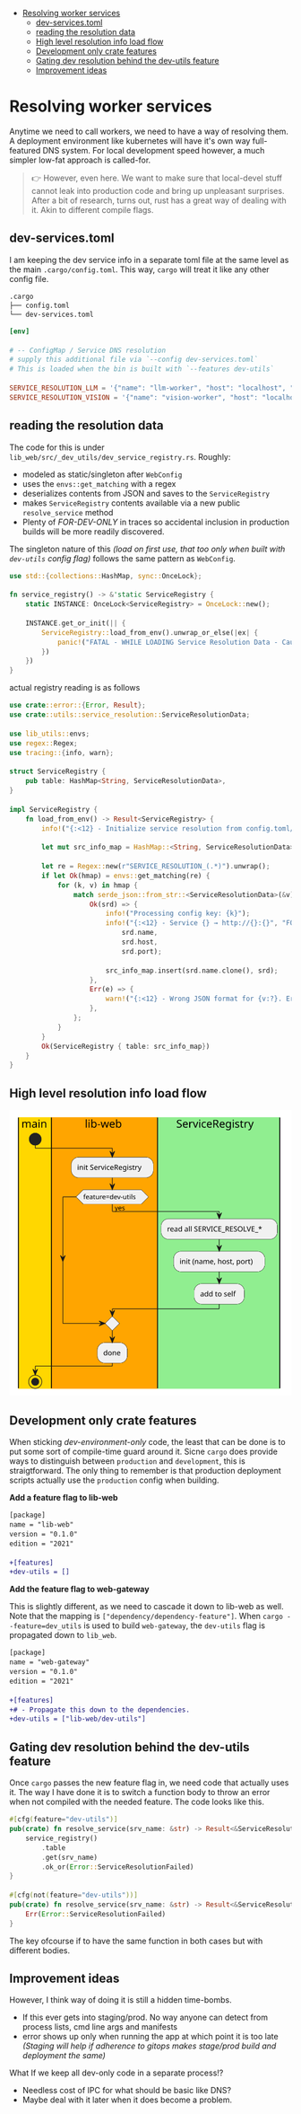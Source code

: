 <!-- TOC -->

- [Resolving worker services](#resolving-worker-services)
    - [dev-services.toml](#dev-servicestoml)
    - [reading the resolution data](#reading-the-resolution-data)
    - [High level resolution info load flow](#high-level-resolution-info-load-flow)
    - [Development only crate features](#development-only-crate-features)
    - [Gating dev resolution behind the dev-utils feature](#gating-dev-resolution-behind-the-dev-utils-feature)
    - [Improvement ideas](#improvement-ideas)

<!-- /TOC -->

# Resolving worker services

Anytime we need to call workers, we need to have a way of resolving them. A deployment environment like kubernetes will have it's own way full-featured DNS system. For local development speed however, a much simpler low-fat approach is called-for. 

> 👉 However, even here. We want to make sure that local-devel stuff cannot leak into production code and bring up unpleasant surprises. After a bit of research, turns out, rust has a great way of dealing with it. Akin to different compile flags.

## dev-services.toml

I am keeping the dev service info in a separate toml file at the same level as the main `.cargo/config.toml`. This way, `cargo` will treat it like any other config file.

```
.cargo
├── config.toml
└── dev-services.toml
```

```toml
[env]

# -- ConfigMap / Service DNS resolution
# supply this additional file via `--config dev-services.toml` 
# This is loaded when the bin is built with `--features dev-utils`

SERVICE_RESOLUTION_LLM = '{"name": "llm-worker", "host": "localhost", "port":8081}'
SERVICE_RESOLUTION_VISION = '{"name": "vision-worker", "host": "localhost", "port":8082}'
```

## reading the resolution data

The code for this is under `lib_web/src/_dev_utils/dev_service_registry.rs`. Roughly:

 - modeled as static/singleton after `WebConfig`
 - uses the `envs::get_matching` with a regex
 - deserializes contents from JSON and saves to the `ServiceRegistry`
 - makes `ServiceRegistry` contents available via a new public `resolve_service` method
 - Plenty of _FOR-DEV-ONLY_ in traces so accidental inclusion in production builds will be more readily discovered.

The singleton nature of this _(load on first use, that too only when built with `dev-utils` config flag)_ follows the same pattern as `WebConfig`.

```rust
use std::{collections::HashMap, sync::OnceLock};

fn service_registry() -> &'static ServiceRegistry {
	static INSTANCE: OnceLock<ServiceRegistry> = OnceLock::new();

	INSTANCE.get_or_init(|| {
		ServiceRegistry::load_from_env().unwrap_or_else(|ex| {
			panic!("FATAL - WHILE LOADING Service Resolution Data - Cause: {ex:?}")
		})
	})
}
```

actual registry reading is as follows

```rust
use crate::error::{Error, Result};
use crate::utils::service_resolution::ServiceResolutionData;

use lib_utils::envs;
use regex::Regex;
use tracing::{info, warn};

struct ServiceRegistry {
    pub table: HashMap<String, ServiceResolutionData>,
}

impl ServiceRegistry {
    fn load_from_env() -> Result<ServiceRegistry> {
        info!("{:<12} - Initialize service resolution from config.toml/env", "FOR-DEV-ONLY");

        let mut src_info_map = HashMap::<String, ServiceResolutionData>::new();

        let re = Regex::new(r"SERVICE_RESOLUTION_(.*)").unwrap();			
        if let Ok(hmap) = envs::get_matching(re) {
            for (k, v) in hmap {			
                match serde_json::from_str::<ServiceResolutionData>(&v) {
                    Ok(srd) => {
                        info!("Processing config key: {k}");
                        info!("{:<12} - Service {} → http://{}:{}", "FOR-DEV-ONLY", 
                            srd.name,
                            srd.host,
                            srd.port);					
                        
                        src_info_map.insert(srd.name.clone(), srd);
                    },
                    Err(e) => {
                        warn!("{:<12} - Wrong JSON format for {v:?}. Error = {e:?}", "FOR-DEV-ONLY");
                    },
                };			
            }
        }	
		Ok(ServiceRegistry { table: src_info_map})			
	}    
}

```


## High level resolution info load flow

![Worker name resolution loading](./img/worker_load_resolve_info.svg)

## Development only crate features

When sticking _dev-environment-only_ code, the least that can be done is to put some sort of compile-time guard around it. Sicne `cargo` does provide ways to distinguish between `production` and `development`, this is straigtforward. The only thing to remember is that production deployment scripts actually use the `production` config when building.

**Add a feature flag to lib-web**

```diff
[package]
name = "lib-web"
version = "0.1.0"
edition = "2021"

+[features]
+dev-utils = []
```

**Add the feature flag to web-gateway**

This is slightly different, as we need to cascade it down to lib-web as well. Note that the mapping is `["dependency/dependency-feature"]`. When `cargo --feature=dev_utils` is used to build `web-gateway`, the `dev-utils` flag is propagated down to `lib_web`.

```diff
[package]
name = "web-gateway"
version = "0.1.0"
edition = "2021"

+[features]
+# - Propagate this down to the dependencies.
+dev-utils = ["lib-web/dev-utils"]
```

## Gating dev resolution behind the dev-utils feature

Once `cargo` passes the new feature flag in, we need code that actually uses it. The way I have done it is to switch a function body to throw an error when not compiled with the needed feature. The code looks like this.

```rust
#[cfg(feature="dev-utils")]
pub(crate) fn resolve_service(srv_name: &str) -> Result<&ServiceResolutionData> {
    service_registry()
        .table
        .get(srv_name)
        .ok_or(Error::ServiceResolutionFailed)
}

#[cfg(not(feature="dev-utils"))]
pub(crate) fn resolve_service(srv_name: &str) -> Result<&ServiceResolutionData> {
    Err(Error::ServiceResolutionFailed)
}
```

The key ofcourse if to have the same function in both cases but with different bodies.

## Improvement ideas

However, I think way of doing it is still a hidden time-bombs.

 - If this ever gets into staging/prod. No way anyone can detect from process lists, cmd line args and manifests
 - error shows up only when running the app at which point it is too late _(Staging will help if adherence to gitops makes stage/prod build and deployment the same)_

What If we keep all dev-only code in a separate process!?

 - Needless cost of IPC for what should be basic like DNS?
 - Maybe deal with it later when it does become a problem.
